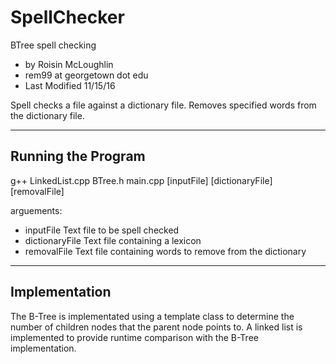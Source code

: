 # SpellChecker

BTree spell checking
- by Roisin McLoughlin
- rem99 at georgetown dot edu
- Last Modified 11/15/16

Spell checks a file against a dictionary file.
Removes specified words from the dictionary file.

--------------------------
Running the Program
--------------------------
g++ LinkedList.cpp BTree.h main.cpp [inputFile] [dictionaryFile] [removalFile]

arguements:
* inputFile		Text file to be spell checked
* dictionaryFile	Text file containing a lexicon
* removalFile		Text file containing words to remove from the dictionary

------------------------
Implementation
------------------------
The B-Tree is implementated using a template class to determine
the number of children nodes that the parent node points to.
A linked list is implemented to provide runtime comparison with 
the B-Tree implementation.
